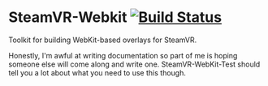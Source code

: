 # SteamVR-Webkit [![Build Status](https://travis-ci.org/BenWoodford/SteamVR-Webkit.svg?branch=master)](https://travis-ci.org/BenWoodford/SteamVR-Webkit)

Toolkit for building WebKit-based overlays for SteamVR.

Honestly, I'm awful at writing documentation so part of me is hoping someone else will come along and write one. SteamVR-WebKit-Test should tell you a lot about what you need to use this though.